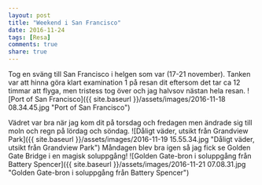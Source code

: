 ```yaml
---
layout: post
title: "Weekend i San Francisco"
date: 2016-11-24
tags: [Resa]
comments: true
share: true
---
```


Tog en sväng till San Francisco i helgen som var (17-21 november).
Tanken var att hinna göra klart examination 1 på resan dit eftersom det 
tar ca 12 timmar att flyga, men tristess tog över och jag halvsov nästan 
hela resan.
![Port of San Francisco]({{ site.baseurl }}/assets/images/2016-11-18 08.34.45.jpg "Port of San Francisco")

Vädret var bra när jag kom dit på torsdag och fredagen men ändrade sig 
till moln och regn på lördag och söndag. 
![Dåligt väder, utsikt från Grandview Park]({{ site.baseurl }}/assets/images/2016-11-19 15.55.34.jpg "Dåligt väder, utsikt från Grandview Park")
Måndagen blev bra igen så jag fick se Golden Gate Bridge i en magisk 
soluppgång!
![Golden Gate-bron i soluppgång från Battery Spencer]({{ site.baseurl }}/assets/images/2016-11-21 07.08.31.jpg "Golden Gate-bron i soluppgång från Battery Spencer")

